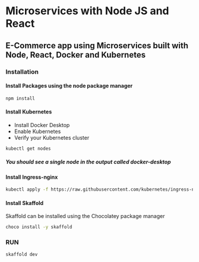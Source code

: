 # Microservices with Node JS and React

## E-Commerce app using Microservices built with Node, React, Docker and Kubernetes

### Installation

#### Install Packages using the node package manager

```bash
npm install
```

#### Install Kubernetes

- Install Docker Desktop
- Enable Kubernetes
- Verify your Kubernetes cluster

```bash
kubectl get nodes
```

##### You should see a single node in the output called docker-desktop

#### Install Ingress-nginx

```bash
kubectl apply -f https://raw.githubusercontent.com/kubernetes/ingress-nginx/controller-v1.1.0/deploy/static/provider/cloud/deploy.yaml
```

#### Install Skaffold

Skaffold can be installed using the Chocolatey package manager

```bash
choco install -y skaffold
```

### RUN

```bash
skaffold dev
```
